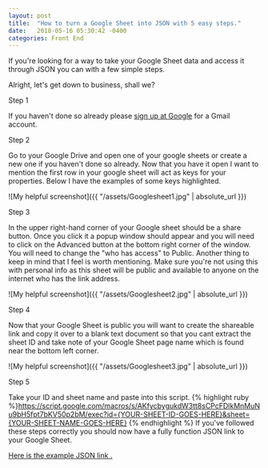 ```yaml
---
layout: post
title:  "How to turn a Google Sheet into JSON with 5 easy steps."
date:   2018-05-16 05:30:42 -0400
categories: Front End
---
```


If you're looking for a way to take your Google Sheet data and access it through JSON you can with a few simple steps.  

Alright, let's get down to business, shall we?

Step 1

If you haven't done so already please [sign up at Google](https://accounts.google.com/signup/v2/webcreateaccount?hl=en-GB&flowName=GlifWebSignIn&flowEntry=SignUp) for a Gmail account. 

Step 2 

Go to your Google Drive and open one of your google sheets or create a new one if you haven't done so already. Now that you have it open I want to mention the first row in your google sheet will act as keys for your properties. Below I have the examples of some keys highlighted. 

![My helpful screenshot]({{ "/assets/Googlesheet1.jpg" | absolute_url }})

Step 3

In the upper right-hand corner of your Google sheet should be a share button. Once you click it a popup window should appear and you will need to click on the Advanced button at the bottom right corner of the window.  You will need to change the "who has access" to Public. Another thing to keep in mind that I feel is worth mentioning. Make sure you're not using this with personal info as this sheet will be public and available to anyone on the internet who has the link address.

![My helpful screenshot]({{ "/assets/Googlesheet2.jpg" | absolute_url }})

Step 4

Now that your Google Sheet is public you will want to create the shareable link and copy it over to a blank text document so that you cant extract the sheet ID and take note of your Google Sheet page name which is found near the bottom left corner.

![My helpful screenshot]({{ "/assets/Googlesheet3.jpg" | absolute_url }})

Step 5

Take your ID and sheet name and paste into this script. {% highlight ruby %}https://script.google.com/macros/s/AKfycbygukdW3tt8sCPcFDlkMnMuNu9bH5fpt7bKV50p2bM/exec?id={YOUR-SHEET-ID-GOES-HERE}&sheet={YOUR-SHEET-NAME-GOES-HERE} {% endhighlight %}  If you've followed these steps correctly you should now have a fully function JSON link to your Google Sheet.  

[Here is the example JSON link .](https://script.googleusercontent.com/macros/echo?user_content_key=k8VNgosoZ34yex_9sHbIFLNsgglwyDa8k3XHpMJS2px_Z05t8XpPwkPSoffI_2kYz6RzPvYyZ4K5bNJEpLkjkVCIvHwf4ESvOJmA1Yb3SEsKFZqtv3DaNYcMrmhZHmUMWojr9NvTBuBLhyHCd5hHa1ZsYSbt7G4nMhEEDL32U4DxjO7V7yvmJPXJTBuCiTGh3rUPjpYM_V0PJJG7TIaKp9JZm8S1OE6prygjhE2hY9EaNnmFYDBMTAu84oeSx9sgtz1w1ikeeNwH5kyRS5p7ZMKiW3k6MDkf31SIMZH6H4k&lib=MbpKbbfePtAVndrs259dhPT7ROjQYJ8yx)
